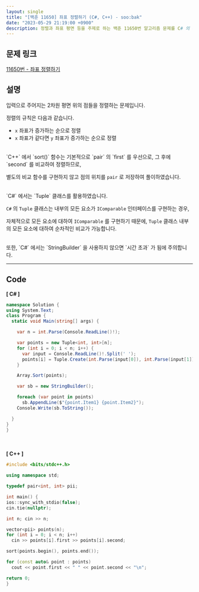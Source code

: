 ```yaml
---
layout: single
title: "[백준 11650] 좌표 정렬하기 (C#, C++) - soo:bak"
date: "2023-05-29 21:19:00 +0900"
description: 정렬과 좌표 평면 등을 주제로 하는 백준 11650번 알고리즘 문제를 C# 의 튜플, Tuple 과 C++ 로 풀이 및 해설
---
```


## 문제 링크
  [11650번 - 좌표 정렬하기](https://www.acmicpc.net/problem/11650)

## 설명
입력으로 주어지는 2차원 평면 위의 점들을 정렬하는 문제입니다. <br>

정렬의 규칙은 다음과 같습니다. <br>

- `x` 좌표가 증가하는 순으로 정렬 <br>
- `x` 좌표가 같다면 `y` 좌표가 증가하는 순으로 정렬 <br>

<br>
`C++` 에서 `sort()` 함수는 기본적으로 `pair` 의 `first` 를 우선으로, 그 후에 `second` 를 비교하여 정렬하므로, <br>

별도의 비교 함수를 구현하지 않고 점의 위치를 `pair` 로 저장하여 풀이하였습니다. <br>

<br>
`C#` 에서는 `Tuple` 클래스를 활용하였습니다.<br>

`C#` 의 `Tuple` 클래스는 내부의 모든 요소가 `IComparable` 인터페이스를 구현하는 경우,<br>

자체적으로 모든 요소에 대하여 `IComparable` 를 구현하기 때문에, `Tuple` 클래스 내부의 모든 요소에 대하여 순차적인 비교가 가능합니다.<br>

<br>
또한, `C#` 에서는 `StringBuilder` 을 사용하지 않으면 `시간 초과` 가 됨에 주의합니다. <br>

- - -

## Code
<b>[ C# ] </b>
<br>

  ```c#
namespace Solution {
  using System.Text;
  class Program {
    static void Main(string[] args) {

      var n = int.Parse(Console.ReadLine()!);

      var points = new Tuple<int, int>[n];
      for (int i = 0; i < n; i++) {
        var input = Console.ReadLine()!.Split(' ');
        points[i] = Tuple.Create(int.Parse(input[0]), int.Parse(input[1]));
      }

      Array.Sort(points);

      var sb = new StringBuilder();

      foreach (var point in points)
        sb.AppendLine($"{point.Item1} {point.Item2}");
      Console.Write(sb.ToString());

    }
  }
}
  ```
<br><br>
<b>[ C++ ] </b>
<br>

  ```c++
#include <bits/stdc++.h>

using namespace std;

typedef pair<int, int> pii;

int main() {
  ios::sync_with_stdio(false);
  cin.tie(nullptr);

  int n; cin >> n;

  vector<pii> points(n);
  for (int i = 0; i < n; i++)
    cin >> points[i].first >> points[i].second;

  sort(points.begin(), points.end());

  for (const auto& point : points)
    cout << point.first << " " << point.second << "\n";

  return 0;
}
  ```
